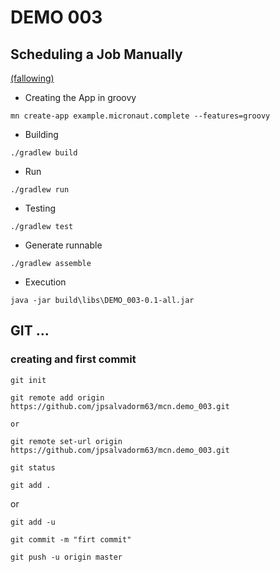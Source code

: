 # DEMO 003
## Scheduling a Job Manually 

[(fallowing)](http://guides.micronaut.io/micronaut-scheduled-groovy/guide/index.html#solution)

* Creating the App in groovy

`mn create-app example.micronaut.complete --features=groovy`

* Building

`./gradlew build`

* Run

`./gradlew run`

* Testing

`./gradlew test`

* Generate runnable

`./gradlew assemble`

* Execution

`java -jar build\libs\DEMO_003-0.1-all.jar`

## GIT ...

### creating and first commit

`git init`

`git remote add origin https://github.com/jpsalvadorm63/mcn.demo_003.git`

    or

`git remote set-url origin https://github.com/jpsalvadorm63/mcn.demo_003.git`

`git status`

`git add .`

or

`git add -u`

`git commit -m "firt commit"`

`git push -u origin master`
